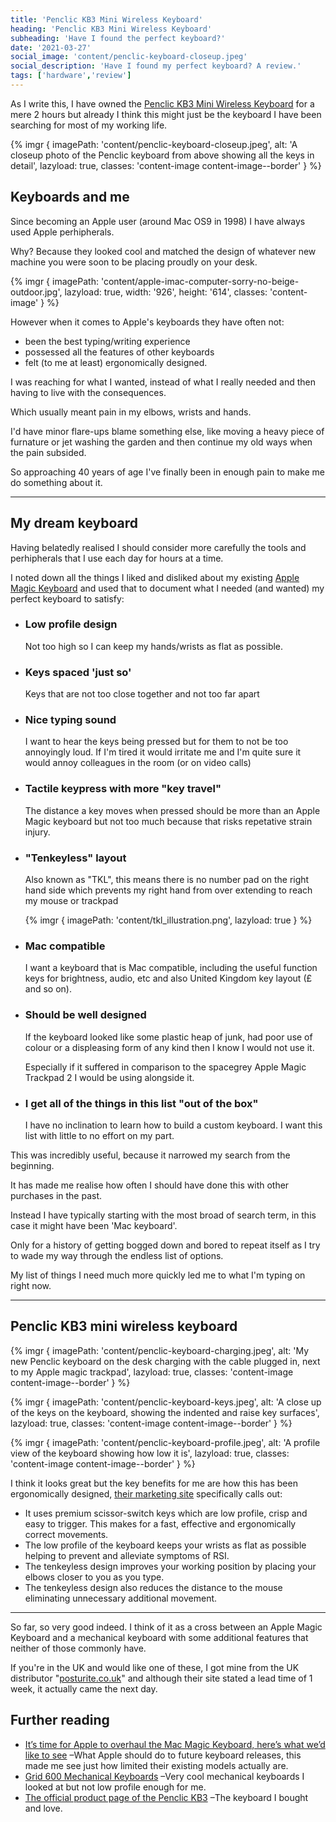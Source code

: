 ```yaml
---
title: 'Penclic KB3 Mini Wireless Keyboard'
heading: 'Penclic KB3 Mini Wireless Keyboard'
subheading: 'Have I found the perfect keyboard?'
date: '2021-03-27'
social_image: 'content/penclic-keyboard-closeup.jpeg'
social_description: 'Have I found my perfect keyboard? A review.'
tags: ['hardware','review']
---
```


As I write this, I have owned the [Penclic KB3 Mini Wireless Keyboard](https://penclic.se/product/mini-wireless-keyboard-kb3-black/) for a mere 2 hours but already I think this might just be the keyboard I have been searching for most of my working life.

{% imgr {
  imagePath: 'content/penclic-keyboard-closeup.jpeg',
  alt: 'A closeup photo of the Penclic keyboard from above showing all the keys in detail',
  lazyload: true,
  classes: 'content-image content-image--border'
} %}

## Keyboards and me

Since becoming an Apple user (around Mac OS9 in 1998) I have always used Apple perhipherals.

Why? Because they looked cool and matched the design of whatever new machine you were soon to be placing proudly on your desk.

{% imgr {
  imagePath: 'content/apple-imac-computer-sorry-no-beige-outdoor.jpg',
  lazyload: true,
  width: '926',
  height: '614',
  classes: 'content-image'
} %}

However when it comes to Apple's keyboards they have often not:

- been the best typing/writing experience
- possessed all the features of other keyboards
- felt (to me at least) ergonomically designed.

I was reaching for what I wanted, instead of what I really needed and then having to live with the consequences.

Which usually meant pain in my elbows, wrists and hands.

I'd have minor flare-ups blame something else, like moving a heavy piece of furnature or jet washing the garden and then continue my old ways when the pain subsided.

So approaching 40 years of age I've finally been in enough pain to make me do something about it.

---

## My dream keyboard

Having belatedly realised I should consider more carefully the tools and perhipherals that I use each day for hours at a time.

I noted down all the things I liked and disliked about my existing [Apple Magic Keyboard](https://www.apple.com/uk/shop/product/MRMH2B/A/magic-keyboard-with-numeric-keypad-british-english-space-grey) and used that to document what I needed (and wanted) my perfect keyboard to satisfy:

- ### Low profile design
  Not too high so I can keep my hands/wrists as flat as possible.

- ### Keys spaced 'just so'
  Keys that are not too close together and not too far apart

- ### Nice typing sound
  I want to hear the keys being pressed but for them to not be too annoyingly loud. If I'm tired it would irritate me and I'm quite sure it would annoy colleagues in the room (or on video calls)

- ### Tactile keypress with more "key travel"
  The distance a key moves when pressed should be more than an Apple Magic keyboard but not too much because that risks repetative strain injury.

- ### "Tenkeyless" layout
  Also known as "TKL", this means there is no number pad on the right hand side which prevents my right hand from over extending to reach my mouse or trackpad

  {% imgr { imagePath: 'content/tkl_illustration.png', lazyload: true } %}

- ### Mac compatible
  I want a keyboard that is Mac compatible, including the useful function keys for brightness, audio, etc and also United Kingdom key layout (&pound; and so on).

- ### Should be well designed
  If the keyboard looked like some plastic heap of junk, had poor use of colour or a displeasing form of any kind then I know I would not use it.

  Especially if it suffered in comparison to the spacegrey Apple Magic Trackpad 2 I would be using alongside it.

- ### I get all of the things in this list "out of the box"
  I have no inclination to learn how to build a custom keyboard. I want this list with little to no effort on my part.

This was incredibly useful, because it narrowed my search from the beginning.

It has made me realise how often I should have done this with other purchases in the past.

Instead I have typically starting with the most broad of search term, in this case it might have been 'Mac keyboard'.

Only for a history of getting bogged down and bored to repeat itself as I try to wade my way through the endless list of options.

My list of things I need much more quickly led me to what I'm typing on right now.

---

## Penclic KB3 mini wireless keyboard

{% imgr {
  imagePath: 'content/penclic-keyboard-charging.jpeg',
  alt: 'My new Penclic keyboard on the desk charging with the cable plugged in, next to my Apple magic trackpad',
  lazyload: true,
  classes: 'content-image content-image--border'
} %}

{% imgr {
  imagePath: 'content/penclic-keyboard-keys.jpeg',
  alt: 'A close up of the keys on the keyboard, showing the indented and raise key surfaces',
  lazyload: true,
  classes: 'content-image content-image--border'
} %}

{% imgr {
  imagePath: 'content/penclic-keyboard-profile.jpeg',
  alt: 'A profile view of the keyboard showing how low it is',
  lazyload: true,
  classes: 'content-image content-image--border'
} %}

I think it looks great but the key benefits for me are how this has been ergonomically designed, [their marketing site](https://penclic.se/product/mini-wireless-keyboard-kb3-black/) specifically calls out:

- It uses premium scissor-switch keys which are low profile, crisp and easy to trigger. This makes for a fast, effective and ergonomically correct movements.
- The low profile of the keyboard keeps your wrists as flat as possible helping to prevent and alleviate symptoms of RSI.
- The tenkeyless design improves your working position by placing your elbows closer to you as you type.
- The tenkeyless design also reduces the distance to the mouse eliminating unnecessary additional movement.

---

So far, so very good indeed. I think of it as a cross between an Apple Magic Keyboard and a mechanical keyboard with some additional features that neither of those commonly have.

If you're in the UK and would like one of these, I got mine from the UK distributor "[posturite.co.uk](https://www.posturite.co.uk/penclic-mini-keyboard-kb3-bluetooth-black)" and although their site stated a lead time of 1 week, it actually came the next day.

## Further reading

- [It’s time for Apple to overhaul the Mac Magic Keyboard, here’s what we’d like to see](https://9to5mac.com/2021/02/05/new-mac-magic-keyboard-comment/#h-design-and-functionality) &ndash;What Apple should do to future keyboard releases, this made me see just how limited their existing models actually are.
- [Grid 600 Mechanical Keyboards](https://en.zfrontier.com/) &ndash;Very cool mechanical keyboards I looked at but not low profile enough for me.
- [The official product page of the Penclic KB3](https://penclic.se/product/mini-wireless-keyboard-kb3-black/) &ndash;The keyboard I bought and love.
